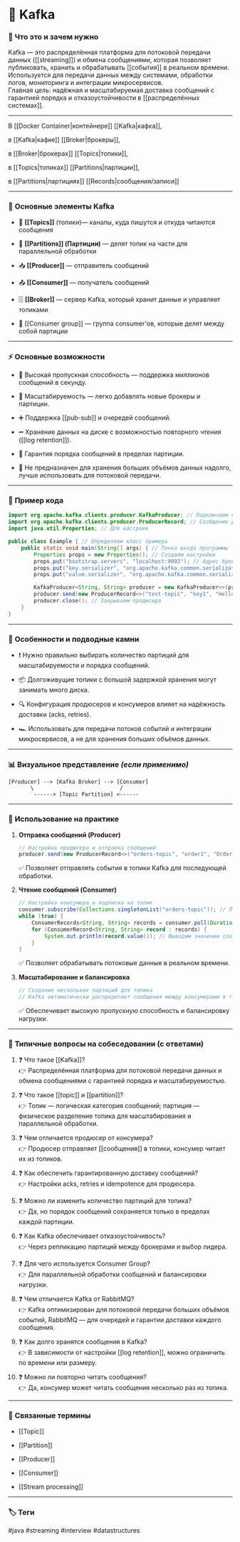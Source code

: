 # 📄 **Kafka**

### 📝 **Что это и зачем нужно**

Kafka — это распределённая платформа для потоковой передачи данных ([[streaming]]) и обмена сообщениями, которая позволяет публиковать, хранить и обрабатывать [[события]] в реальном времени. Используется для передачи данных между системами, обработки логов, мониторинга и интеграции микросервисов.  
Главная цель: надёжная и масштабируемая доставка сообщений с гарантией порядка и отказоустойчивости в [[распределённых системах]].

---
В [[Docker Container|контейнере]] [[Kafka|кафка]],

в [[Kafka|кафке]] [[Broker|брокеры]],

в [[Broker|брокерах]] [[Topics|топики]],

в [[Topics|топиках]] [[Partitions|партиции]],

в [[Partitions|партициях]] [[Records|сообщения/записи]]

---

### 🧩 **Основные элементы Kafka**

- 📂 **[[Topics]]** (топики)— каналы, куда пишутся и откуда читаются сообщения

- 🔀 **[[Partitions]] (Партиции)** — делят топик на части для параллельной обработки

- 📥 **[[Producer]]** — отправитель сообщений

- 📤 **[[Consumer]]** — получатель сообщений

- 🗄️ **[[Broker]]** — сервер Kafka, который хранит данные и управляет топиками

- 👥 [[Consumer group]] — группа consumer'ов, которые делят между собой партиции

- ---
### ⚡ **Основные возможности**

- 📍 Высокая пропускная способность — поддержка миллионов сообщений в секунду.
    
- 🔑 Масштабируемость — легко добавлять новые брокеры и партиции.
    
- ➕ Поддержка [[pub-sub]] и очередей сообщений.
    
- ➖ Хранение данных на диске с возможностью повторного чтения ([[log retention]]).
    
- 🔄 Гарантия порядка сообщений в пределах партиции.
    
- 🚫 Не предназначен для хранения больших объёмов данных надолго, лучше использовать для потоковой передачи.
    

---

### 📌 **Пример кода**

```java
import org.apache.kafka.clients.producer.KafkaProducer; // Подключаем класс для отправки сообщений
import org.apache.kafka.clients.producer.ProducerRecord; // Сообщение для отправки
import java.util.Properties; // Для настроек

public class Example { // Определяем класс примера
    public static void main(String[] args) { // Точка входа программы
        Properties props = new Properties(); // Создаём настройки
        props.put("bootstrap.servers", "localhost:9092"); // Адрес брокера Kafka
        props.put("key.serializer", "org.apache.kafka.common.serialization.StringSerializer"); // Сериализация ключа
        props.put("value.serializer", "org.apache.kafka.common.serialization.StringSerializer"); // Сериализация значения

        KafkaProducer<String, String> producer = new KafkaProducer<>(props); // Создаём продюсера
        producer.send(new ProducerRecord<>("test-topic", "key1", "Hello Kafka")); // Отправляем сообщение
        producer.close(); // Закрываем продюсера
    }
}
```

---

### 🧠 **Особенности и подводные камни**

- ❗ Нужно правильно выбирать количество партиций для масштабируемости и порядка сообщений.
    
- 📦 Долгоживущие топики с большой задержкой хранения могут занимать много диска.
    
- 🔍 Конфигурация продюсеров и консумеров влияет на надёжность доставки (acks, retries).
    
- 🏎 Использовать для передачи потоков событий и интеграции микросервисов, а не для хранения больших объёмов данных.
    

---

### 📊 **Визуальное представление** _(если применимо)_

```
[Producer] --> [Kafka Broker] --> [Consumer]
       \                           /
        ------> [Topic Partition] <------
```

---

### 💼 **Использование на практике**

1. **Отправка сообщений (Producer)**
    
    ```java
    // Настройка продюсера и отправка сообщений
    producer.send(new ProducerRecord<>("orders-topic", "order1", "Order data")); // Отправляем данные заказа
    ```
    
    ✅ Позволяет отправлять события в топики Kafka для последующей обработки.
    
2. **Чтение сообщений (Consumer)**
    
    ```java
    // Настройка консумера и подписка на топик
    consumer.subscribe(Collections.singletonList("orders-topic")); // Подписка на топик
    while (true) {
        ConsumerRecords<String, String> records = consumer.poll(Duration.ofMillis(100)); // Получаем сообщения
        for (ConsumerRecord<String, String> record : records) {
            System.out.println(record.value()); // Выводим значение сообщения
        }
    }
    ```
    
    ✅ Позволяет обрабатывать потоковые данные в реальном времени.
    
3. **Масштабирование и балансировка**
    
    ```java
    // Создание нескольких партиций для топика
    // Kafka автоматически распределяет сообщения между консумерами в группе
    ```
    
    ✅ Обеспечивает высокую пропускную способность и балансировку нагрузки.
    

---

### 🎯 **Типичные вопросы на собеседовании (с ответами)**

1. ❓ Что такое [[Kafka]]?  
    👉 Распределённая платформа для потоковой передачи данных и обмена сообщениями с гарантией порядка и масштабируемостью.
    
2. ❓ Что такое [[topic]] и [[partition]]?  
    👉 Топик — логическая категория сообщений; партиция — физическое разделение топика для масштабирования и параллельной обработки.
    
3. ❓ Чем отличается продюсер от консумера?  
    👉 Продюсер отправляет [[сообщения]] в топики, консумер читает их из топиков.
    
4. ❓ Как обеспечить гарантированную доставку сообщений?  
    👉 Настройки acks, retries и idempotence для продюсера.
    
5. ❓ Можно ли изменить количество партиций для топика?  
    👉 Да, но порядок сообщений сохраняется только в пределах каждой партиции.
    
6. ❓ Как Kafka обеспечивает отказоустойчивость?  
    👉 Через репликацию партиций между брокерами и выбор лидера.
    
7. ❓ Для чего используется Consumer Group?  
    👉 Для параллельной обработки сообщений и балансировки нагрузки.
    
8. ❓ Чем отличается Kafka от RabbitMQ?  
    👉 Kafka оптимизирован для потоковой передачи больших объёмов событий, RabbitMQ — для очередей и гарантии доставки каждого сообщения.
    
9. ❓ Как долго хранятся сообщения в Kafka?  
    👉 В зависимости от настройки [[log retention]], можно ограничить по времени или размеру.
    
10. ❓ Можно ли повторно читать сообщения?  
    👉 Да, консумер может читать сообщения несколько раз из топика.
    

---

### 🔗 **Связанные термины**

- [[Topic]]
    
- [[Partition]]
    
- [[Producer]]
    
- [[Consumer]]
    
- [[Stream processing]]
    

---

### 🏷 **Теги**

#java #streaming #interview #datastructures
